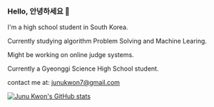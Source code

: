 ### Hello, 안녕하세요 👋

I'm a high school student in South Korea.

Currently studying algorithm Problem Solving and Machine Learing.

Might be working on online judge systems.

Currently a Gyeonggi Science High School student.

contact me at: junukwon7@gmail.com

[![Junu Kwon's GitHub stats](https://github-readme-stats.vercel.app/api?username=junukwon7)](https://github.com/junukwon7)
